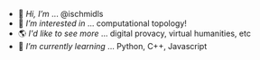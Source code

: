 - 👋 *Hi, I’m* ... @ischmidls
- 👀 *I’m interested in* ... computational topology!
- 🌎 *I'd like to see more* ... digital provacy, virtual humanities, etc
- 🌱 *I’m currently learning* ... Python, C++, Javascript
<!--- - 💞️ *I’m looking to collaborate on* ... nothing at the moment --->
<!--- - 📫 *How to reach me* ... please, don't --->

<!---
ischmidls/ischmidls is a ✨ special ✨ repository because its `README.md` (this file) appears on your GitHub profile.
You can click the Preview link to take a look at your changes.
--->
